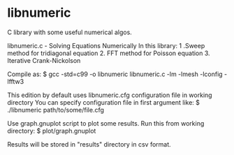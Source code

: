 libnumeric
==========

C library with some useful numerical algos.


libnumeric.c -  Solving Equations Numerically
In this library:
1 .Sweep method for tridiagonal equation
2. FFT method for Poisson equation
3. Iterative Crank-Nickolson

Compile as:
$ gcc -std=c99 -o libnumeric libnumeric.c -lm -lmesh -lconfig -lfftw3

This edition by default uses libnumeric.cfg configuration file in working directory
You can specify configuration file in first argument like: $ ./libnumeric path/to/some/file.cfg

Use graph.gnuplot script to plot some results. Run this from working directory:
$ plot/graph.gnuplot

Results will be stored in "results" directory in csv format.
